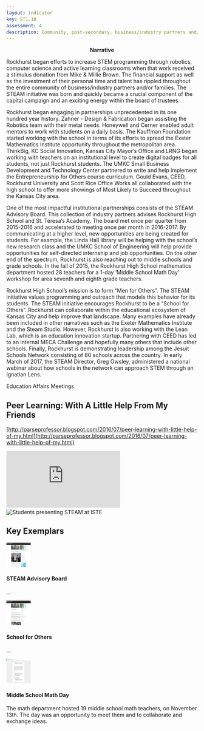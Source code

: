 ```yaml
---
layout: indicator
key: ST1.10
assessment: 4
description: Community, post-secondary, business/industry partners and/or families actively support and are engaged with teachers and students in the STEM program.
---
```

<p align="center">
<b>Narrative</b>
</p>

Rockhurst began efforts to increase STEM programming through robotics, computer science and active learning classrooms when that work received a stimulus donation from Mike & Millie Brown. The financial support as well as the investment of their personal time and talent has rippled throughout the entire community of business/industry partners and/or families. The STEAM initiative was born and quickly became a crucial component of the capital campaign and an exciting energy within the board of trustees.

Rockhurst began engaging in partnerships unprecedented in its one hundred year history. Zahner - Design & Fabrication began assisting the Robotics team with their metal needs. Honeywell and Cerner enabled adult mentors to work with students on a daily basis. The Kauffman Foundation started working with the school in terms of its efforts to spread the Exeter Mathematics Institute opportunity throughout the metropolitan area. ThinkBig, KC Social Innovation, Kansas City Mayor’s Office and LRNG began working with teachers on an institutional level to create digital badges for all students, not just Rockhurst students. The UMKC Small Business Development and Technology Center partnered to write and help implement the Entrepreneurship for Others course curriculum. Gould Evans, CEED, Rockhurst University and Scott Rice Office Works all collaborated with the high school to offer more showings of Most Likely to Succeed throughout the Kansas City area.

One of the most impactful institutional partnerships consists of the STEAM Advisory Board. This collection of industry partners advises Rockhurst High School and St. Teresa’s Academy. The board met once per quarter from 2015-2016 and accelerated to meeting once per month in 2016-2017. By communicating at a higher level, new opportunities are being created for students. For example, the Linda Hall library will be helping with the school’s new research class and the UMKC School of Engineering will help provide opportunities for self-directed internship and job opportunities. On the other end of the spectrum, Rockhurst is also reaching out to middle schools and grade schools. In the fall of 2015, the Rockhurst High School mathematics department hosted 28 teachers for a 1-day ‘Middle School Math Day’ workshop for area seventh and eighth grade teachers.

Rockhurst High School’s mission is to form “Men for Others”. The STEAM initiative values programming and outreach that models this behavior for its students. The STEAM initiative encourages Rockhurst to be a “School for Others”. Rockhurst can collaborate within the educational ecosystem of Kansas City and help improve that landscape. Many examples have already been included in other narratives such as the Exeter Mathematics Institute and the Steam Studio. However, Rockhurst is also working with the Lean Lab, which is an education innovation startup. Partnering with CEED has led to an internal MECA Challenge and hopefully many others that include other schools. Finally, Rockhurst is demonstrating leadership among the Jesuit Schools Network consisting of 80 schools across the country. In early March of 2017, the STEAM Director, Greg Owsley, administered a national webinar about how schools in the network can approach STEM through an Ignatian Lens.
 

Education Affairs Meetings

## Peer Learning: With A Little Help From My Friends

[http://parseprofessor.blogspot.com/2016/07/peer-learning-with-little-help-of-my.html](http://parseprofessor.blogspot.com/2016/07/peer-learning-with-little-help-of-my.html)

<div class="embed-container">
  <iframe src="https://player.vimeo.com/video/195454662?title=0&byline=0&portrait=0" frameborder="0" webkitallowfullscreen mozallowfullscreen allowfullscreen></iframe>
</div>

<div class="flex-wrapper">
  <img src="{{ site.baseurl }}/img/indicators/st1.10a.jpg" alt="Students presenting STEAM at ISTE">
</div>

## Key Exemplars

<div class="media well">
  <div class="media-left">
    <a href="https://docs.google.com/document/d/1WlOZvl3XxWkNRKFiIOETbOvCqY7C-FNf5vQ6YBZKE-g/edit?usp=sharing">
      <img class="media-object" src="/img/64/st1.2a.jpg">
    </a>
  </div>
  <div class="media-body">
    <h4 class="media-heading">STEAM Advisory Board</h4>
    <p>...</p>
  </div>
</div>

<div class="media well">
  <div class="media-left">
    <a href="https://www.jesuitschoolsnetwork.org/webinars?qt-webinars=1#qt-webinars">
      <img class="media-object" src="/img/64/st1.2b.jpg">
    </a>
  </div>
  <div class="media-body">
    <h4 class="media-heading">School for Others</h4>
    <p>...</p>
  </div>
</div>

<div class="media well">
  <div class="media-left">
    <a href="http://steam.rockhursths.edu/2015/11/28/Middle-School-Math-Day.html">
      <img class="media-object" src="/img/64/st1.2c.jpg">
    </a>
  </div>
  <div class="media-body">
    <h4 class="media-heading">Middle School Math Day</h4>
    <p>The math department hosted 19 middle school math teachers, on November 13th. The day was an opportunity to meet them and to collaborate and exchange ideas.</p>
  </div>
</div>